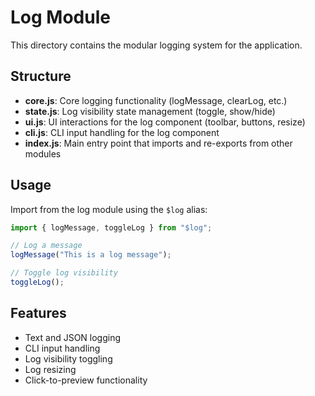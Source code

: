 # Log Module

This directory contains the modular logging system for the application.

## Structure

- **core.js**: Core logging functionality (logMessage, clearLog, etc.)
- **state.js**: Log visibility state management (toggle, show/hide)
- **ui.js**: UI interactions for the log component (toolbar, buttons, resize)
- **cli.js**: CLI input handling for the log component
- **index.js**: Main entry point that imports and re-exports from other modules

## Usage

Import from the log module using the `$log` alias:

```javascript
import { logMessage, toggleLog } from "$log";

// Log a message
logMessage("This is a log message");

// Toggle log visibility
toggleLog();
```

## Features

- Text and JSON logging
- CLI input handling
- Log visibility toggling
- Log resizing
- Click-to-preview functionality 